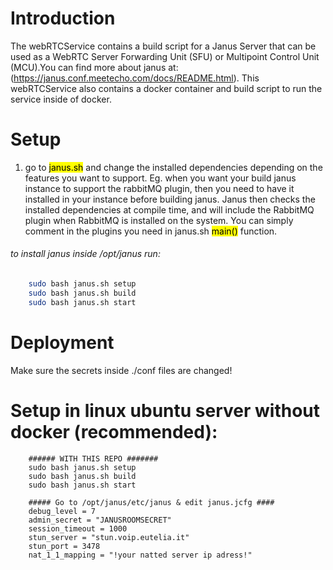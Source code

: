 # Introduction

The webRTCService contains a build script for a Janus Server that can be used as a WebRTC Server Forwarding Unit (SFU) or Multipoint Control Unit (MCU).You can find more about janus at: (https://janus.conf.meetecho.com/docs/README.html).
This webRTCService also contains a docker container and build script to run the service inside of docker.

# Setup

1. go to <mark>janus.sh</mark> and change the installed dependencies depending on the features you want to support. Eg. when you want your build janus instance to support the rabbitMQ plugin, then you need to have it installed in your instance before building janus. Janus then checks the installed dependencies at compile time, and will include the RabbitMQ plugin when RabbitMQ is installed on the system. You can simply comment in the plugins you need in janus.sh <mark>main()</mark> function.

###### to install janus inside /opt/janus run: #######
```bash
    sudo bash janus.sh setup
    sudo bash janus.sh build
    sudo bash janus.sh start
```

# Deployment
Make sure the secrets inside ./conf files are changed!


# Setup in linux ubuntu server without docker (recommended):
```
    ###### WITH THIS REPO #######
    sudo bash janus.sh setup
    sudo bash janus.sh build
    sudo bash janus.sh start

    ##### Go to /opt/janus/etc/janus & edit janus.jcfg ####
    debug_level = 7
    admin_secret = "JANUSROOMSECRET"
    session_timeout = 1000
    stun_server = "stun.voip.eutelia.it"
    stun_port = 3478
    nat_1_1_mapping = "!your natted server ip adress!"
```